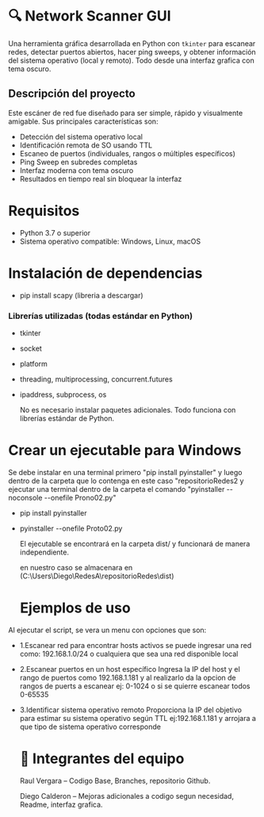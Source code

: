 # 🔍 Network Scanner GUI

Una herramienta gráfica desarrollada en Python con `tkinter` para escanear redes, detectar puertos abiertos, hacer ping sweeps, y obtener información del sistema operativo (local y remoto). Todo desde una interfaz grafica con tema oscuro.

##  Descripción del proyecto

Este escáner de red fue diseñado para ser simple, rápido y visualmente amigable. Sus principales características son:

- Detección del sistema operativo local
- Identificación remota de SO usando TTL
- Escaneo de puertos (individuales, rangos o múltiples específicos)
- Ping Sweep en subredes completas
- Interfaz moderna con tema oscuro
- Resultados en tiempo real sin bloquear la interfaz


# Requisitos

- Python 3.7 o superior
- Sistema operativo compatible: Windows, Linux, macOS

# Instalación de dependencias

- pip install scapy (libreria a descargar)

###  Librerías utilizadas (todas estándar en Python)

- tkinter  
- socket  
- platform  
- threading, multiprocessing, concurrent.futures  
- ipaddress, subprocess, os

  No es necesario instalar paquetes adicionales. Todo funciona con librerías estándar de Python.


 # Crear un ejecutable para Windows
 
 Se debe instalar en una terminal primero "pip install pyinstaller" y luego dentro de la carpeta que lo contenga en este caso "repositorioRedes2 y ejecutar una terminal dentro de la carpeta el comando "pyinstaller --noconsole --onefile Prono02.py"

 - pip install pyinstaller
 - pyinstaller --onefile Proto02.py

   El ejecutable se encontrará en la carpeta dist/ y funcionará de manera independiente.

   en nuestro caso se almacenara en (C:\Users\Diego\RedesA\repositorioRedes\dist)

   #  Ejemplos de uso
   
Al ejecutar el script, se vera un menu con opciones que son:
- 1.Escanear red para encontrar hosts activos
   se puede ingresar una red como: 192.168.1.0/24 o cualquiera que sea una red disponible local
  
- 2.Escanear puertos en un host específico
  Ingresa la IP del host y el rango de puertos como 192.168.1.181 y al realizarlo da la opcion de rangos de puerts a escanear
  ej: 0-1024 o si se quierre escanear todos 0-65535
  
- 3.Identificar sistema operativo remoto
  Proporciona la IP del objetivo para estimar su sistema operativo según TTL
  ej:192.168.1.181 y arrojara a que tipo de sistema operativo corresponde

  
  # 👥 Integrantes del equipo
  Raul Vergara – Codigo Base, Branches, repositorio Github.

  Diego Calderon – Mejoras adicionales a codigo segun necesidad, Readme, interfaz grafica.


